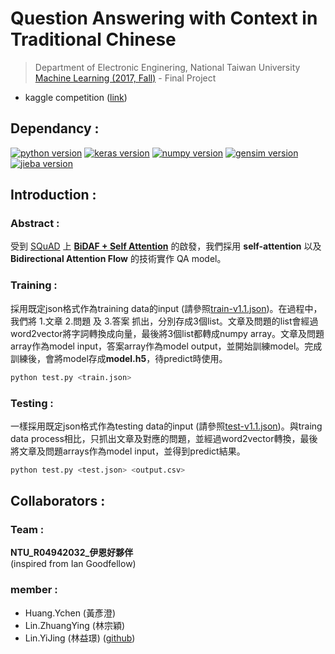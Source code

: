 # Question Answering with Context in Traditional Chinese
> Department of Electronic Enginering, National Taiwan University \
> [Machine Learning (2017, Fall)](http://speech.ee.ntu.edu.tw/~tlkagk/courses_ML17_2.html) - Final Project
- kaggle competition ([link](https://www.kaggle.com/c/ml-2017fall-final-chinese-qa/leaderboard))

## Dependancy :
[![python version](https://img.shields.io/badge/python-3.6-blue.svg)](https://www.python.org/downloads/release/python-360/)
[![keras version](https://img.shields.io/badge/Keras-2.0.8-green.svg)](https://pypi.python.org/pypi/Keras/2.0.8)
[![numpy version](https://img.shields.io/badge/numpy-1.13.3-green.svg)](https://pypi.python.org/pypi/numpy/1.13.3)
[![gensim version](https://img.shields.io/badge/gensim-3.0.1-green.svg)](https://pypi.python.org/pypi/gensim/3.0.1)
[![jieba version](https://img.shields.io/badge/jieba-0.39-green.svg)](https://pypi.python.org/pypi/jieba/)

## Introduction :
### Abstract :
受到 [SQuAD](https://rajpurkar.github.io/SQuAD-explorer/) 上 **[BiDAF + Self Attention](https://arxiv.org/abs/1611.01603)** 的啟發，我們採用 **self-attention** 以及 **Bidirectional Attention Flow** 的技術實作 QA model。

### Training :
採用既定json格式作為training data的input (請參照[train-v1.1.json](./data/train-v1.1.json))。在過程中，我們將 1.文章 2.問題 及 3.答案 抓出，分別存成3個list。文章及問題的list會經過word2vector將字詞轉換成向量，最後將3個list都轉成numpy array。文章及問題array作為model input，答案array作為model output，並開始訓練model。完成訓練後，會將model存成**model.h5**，待predict時使用。


```sh
python test.py <train.json>
```

### Testing :
一樣採用既定json格式作為testing data的input (請參照[test-v1.1.json](./data/test-v1.1.json))。與traing data process相比，只抓出文章及對應的問題，並經過word2vector轉換，最後將文章及問題arrays作為model input，並得到predict結果。

```sh
python test.py <test.json> <output.csv>
```

## Collaborators : 
### Team :
**NTU_R04942032_伊恩好夥伴** \
(inspired from Ian Goodfellow)

### member :
- Huang.Ychen (黃彥澄)
- Lin.ZhuangYing (林宗穎)
- Lin.YiJing (林益璟) ([github](https://github.com/YiJingLin))

